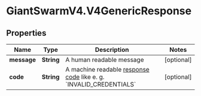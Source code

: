 # GiantSwarmV4.V4GenericResponse

## Properties
Name | Type | Description | Notes
------------ | ------------- | ------------- | -------------
**message** | **String** | A human readable message | [optional] 
**code** | **String** | A machine readable [response code](https://github.com/giantswarm/api-spec/blob/master/details/RESPONSE_CODES.md) like e. g. &#x60;INVALID_CREDENTIALS&#x60;  | [optional] 


